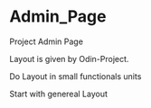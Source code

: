 # Admin_Page

Project Admin Page

Layout is given by Odin-Project.

Do Layout in small functionals units

Start with genereal Layout
